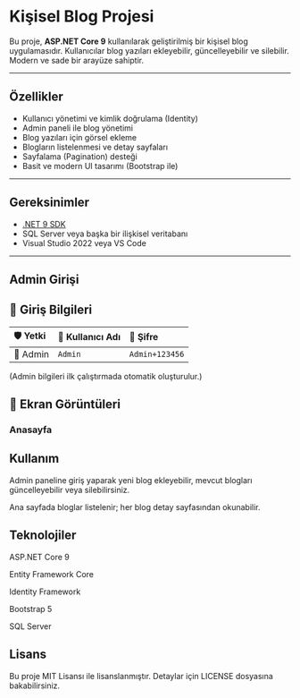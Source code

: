 # Kişisel Blog Projesi

Bu proje, **ASP.NET Core 9** kullanılarak geliştirilmiş bir kişisel blog uygulamasıdır. Kullanıcılar blog yazıları ekleyebilir, güncelleyebilir ve silebilir. Modern ve sade bir arayüze sahiptir.

---

## Özellikler

- Kullanıcı yönetimi ve kimlik doğrulama (Identity)
- Admin paneli ile blog yönetimi
- Blog yazıları için görsel ekleme
- Blogların listelenmesi ve detay sayfaları
- Sayfalama (Pagination) desteği
- Basit ve modern UI tasarımı (Bootstrap ile)

---

## Gereksinimler

- [.NET 9 SDK](https://dotnet.microsoft.com/en-us/download/dotnet/9.0)
- SQL Server veya başka bir ilişkisel veritabanı
- Visual Studio 2022 veya VS Code

---

## Admin Girişi

## 🔐 Giriş Bilgileri

| 🛡️ Yetki | 👤 Kullanıcı Adı | 🔑 Şifre |
|:------------|:----------------|:-----------|
| 👑 Admin     | `Admin`         | `Admin+123456`     |
(Admin bilgileri ilk çalıştırmada otomatik oluşturulur.)

## 📸 Ekran Görüntüleri

### Anasayfa

## Kullanım

Admin paneline giriş yaparak yeni blog ekleyebilir, mevcut blogları güncelleyebilir veya silebilirsiniz.

Ana sayfada bloglar listelenir; her blog detay sayfasından okunabilir.

## Teknolojiler

ASP.NET Core 9

Entity Framework Core

Identity Framework

Bootstrap 5

SQL Server

## Lisans

Bu proje MIT Lisansı ile lisanslanmıştır. Detaylar için LICENSE dosyasına bakabilirsiniz.
